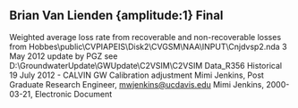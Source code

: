 ## Brian Van Lienden {amplitude:1} Final
Weighted average loss rate from recoverable and non-recoverable losses from Hobbes\public\CVPIAPEIS\Disk2\CVGSM\NAA\INPUT\Cnjdvsp2.nda   3 May 2012 update by PGZ see D:\GroundwaterUpdate\GWUpdate\C2VSIM\C2VSIM Data_R356 Historical          19 July 2012 - CALVIN GW Calibration adjustment 
Mimi Jenkins, Post Graduate Research Engineer, mwjenkins@ucdavis.edu
Mimi Jenkins, 2000-03-21, Electronic Document
